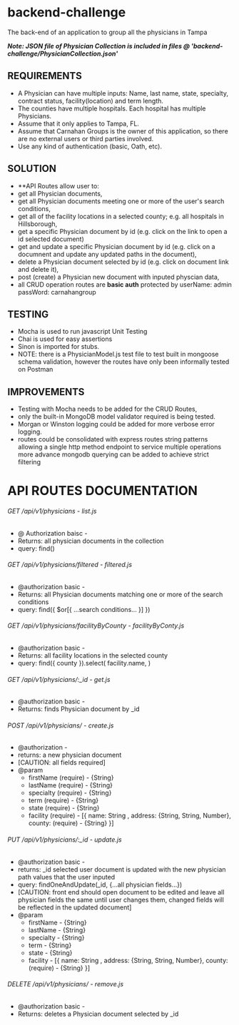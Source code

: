 # backend-challenge
The back-end of an application to group all the physicians in Tampa


***Note: JSON file of Physician Collection is included in files @ 'backend-challenge/PhysicianCollection.json'***


## REQUIREMENTS
* A Physician can have multiple inputs: Name, last name, state, specialty, contract status, facility(location) and term length. 
* The counties have multiple hospitals. Each hospital has multiple Physicians.
* Assume that it only applies to Tampa, FL.
* Assume that Carnahan Groups is the owner of this application, so there are no external users or third parties involved.
* Use any kind of authentication (basic, Oath, etc).


## SOLUTION
- **API Routes allow user to: 
- get all Physician documents, 
- get all Physician documents meeting one or more of the user's search conditions,
- get all of the facility locations in a selected county; e.g. all hospitals in Hillsborough,
- get a specific Physician document by id (e.g. click on the link to open a id selected document)
- get and update a specific Physician document by id (e.g. click on a documnent and update any updated paths in the document),
- delete a Physician document selected by id (e.g. click on document link and delete it),
- post (create) a Physician new document with inputed physcian data,
- all CRUD operation routes are **basic auth** protected by userName: admin passWord: carnahangroup


## TESTING
- Mocha is used to run javascript Unit Testing 
- Chai is used for easy assertions
- Sinon is imported for stubs.
- NOTE: there is a PhysicianModel.js test file to test built in mongoose schema validation, however the routes have only been informally tested on Postman

## IMPROVEMENTS
- Testing with Mocha needs to be added for the CRUD Routes,
- only the built-in MongoDB model validator required is being tested. 
- Morgan or Winston logging could be added for more verbose error logging.
- routes could be consolidated with express routes string patterns allowing a single http method endpoint to service multiple operations
more advance mongodb querying can be added to achieve strict filtering 



# API ROUTES DOCUMENTATION



###### GET /api/v1/physicians - list.js
- @ Authorization baisc -
- Returns: all physician documents in the collection
- query: find() 


###### GET /api/v1/physicians/filtered - filtered.js
- @authorization basic -
- Returns: all Physician documents matching one or more of the search conditions
- query: find({ $or[{ ...search conditions... }] })


###### GET /api/v1/physicians/facilityByCounty - facilityByConty.js
- @authorization basic -
- Returns: all facility locations in the selected county
- query: find({ county }).select( facility.name, )


###### GET /api/v1/physicians/:_id - get.js
- @authorization basic -
- Returns: finds Physician document by _id


###### POST /api/v1/physicians/ - create.js
- @authorization  -
- returns: a new physician document
- [CAUTION: all fields required]
- @param 
    - firstName (require) - {String}
    - lastName (require) - {String}
    - specialty (require) - {String}
    - term (require) - {String}
    - state (require) - {String}
    - facility (require) - [{ name: String , address: {String, String, Number}, county: (require) - {String} }]

###### PUT /api/v1/physicians/:_id - update.js
- @authorization basic -
- returns: _id selected user document is updated with the new physician path values that the user inputed
- query: findOneAndUpdate(_id, {...all physician fields...}) 
- [CAUTION: front end should open document to be edited and leave all physician fields the same until user changes them, changed fields  will be reflected in the updated document] 
- @param
    * firstName - {String}
    * lastName - {String}
    * specialty - {String}
    * term - {String}
    * state - {String}
    * facility - [{ name: String , address: {String, String, Number}, county: (require) - {String} }]


###### DELETE /api/v1/physicians/ - remove.js
- @authorization basic -
- Returns: deletes a Physician document selected by _id
